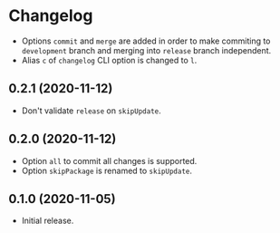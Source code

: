 # Changelog

- Options `commit` and `merge` are added in order to make commiting to `development` branch and merging into `release`
branch independent. 
- Alias `c` of `changelog` CLI option is changed to `l`.

## 0.2.1 (2020-11-12)

- Don't validate `release` on `skipUpdate`.

## 0.2.0 (2020-11-12)

- Option `all` to commit all changes is supported.
- Option `skipPackage` is renamed to `skipUpdate`.

## 0.1.0 (2020-11-05)

- Initial release.

